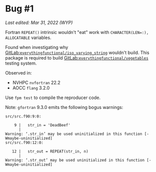 Bug #1
======
_Last edited: Mar 31, 2022 (WYP)_

Fortran `REPEAT()` intrinsic wouldn't "eat" work with
`CHARACTER(LEN=:), ALLOCATABLE`
variables.

Found when investigating why
[GitLab:`everythingfunctional/iso_varying_string`][repo-str]
wouldn't build. This package is required to build
[GitLab:`everythingfunctional/vegetables`][repo-veg]
testing system.

Observed in:
  * NVHPC `nvfortran` 22.2
  * AOCC `flang` 3.2.0

Use `fpm test` to compile the reproducer code.

Note: `gfortran` 9.3.0 emits the following bogus warnings:
```
src/src.f90:9:0:

    9 |   str_in = 'DeadBeef'
      | 
Warning: ‘.str_in’ may be used uninitialized in this function [-Wmaybe-uninitialized]
src/src.f90:12:0:

   12 |   str_out = REPEAT(str_in, n)
      | 
Warning: ‘.str_out’ may be used uninitialized in this function [-Wmaybe-uninitialized]
```

[repo-str]: https://gitlab.com/everythingfunctional/iso_varying_string/
[repo-veg]: https://gitlab.com/everythingfunctional/vegetables

